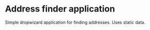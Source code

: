 # Address finder application

Simple dropwizard application for finding addresses. Uses static data.
